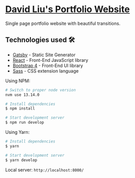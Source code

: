 # <a href="https://dliu27.com/">David Liu's Portfolio Website</a>

Single page portfolio website with beautiful transitions.

## Technologies used 🛠️

- [Gatsby](https://www.gatsbyjs.org/) - Static Site Generator
- [React](https://es.reactjs.org/) - Front-End JavaScript library
- [Bootstrap 4](https://getbootstrap.com/docs/4.3/getting-started/introduction/) - Front-End UI library
- [Sass](https://sass-lang.com/documentation) - CSS extension language

Using NPM:

```bash
# Switch to proper node version
nvm use 13.14.0

# Install dependencies
$ npm install

# Start development server
$ npm run develop
```

Using Yarn:

```bash
# Install dependencies
$ yarn

# Start development server
$ yarn develop
```

Local server: `http://localhost:8000/`
